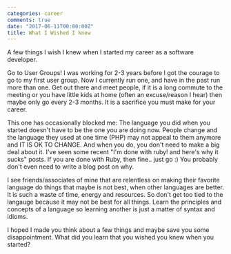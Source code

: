 ```yaml
---
categories: career
comments: true
date: "2017-06-11T00:00:00Z"
title: What I Wished I knew
---
```


A few things I wish I knew when I started my career as a software developer.

Go to User Groups! I was working for 2-3 years before I got the courage to go to my first user group. Now I currently run one, and have in the past run more than one. Get out there and meet people, if it is a long commute to the meeting or you have little kids at home (often an excuse/reason I hear) then maybe only go every 2-3 months. It is a sacrifice you must make for your career. 

This one has occasionally blocked me: The language you did when you started doesn't have to be the one you are doing now. People change and the language they used at one time (PHP) may not appeal to them anymore and IT IS OK TO CHANGE. And when you do, you don't need to make a big deal about it. I've seen some recent "I'm done with ruby! and here's why it sucks" posts. If you are done with Ruby, then fine.. just go :) You probably don't even need to write a blog post on why.

I see friends/associates of mine that are relentless on making their favorite language do things that maybe is not best, when other languages are better. It is such a waste of time, energy and resources. So don't get too tied to the langauge because it may not be best for all things. Learn the principles and concepts of a language so learning another is just a matter of syntax and idioms. 

I hoped I made you think about a few things and maybe save you some disappointment. What did you learn that you wished you knew when you started? 

